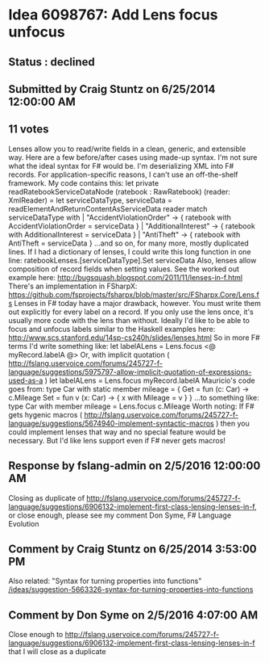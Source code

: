 # Idea 6098767: Add Lens focus unfocus #

## Status : declined

## Submitted by Craig Stuntz on 6/25/2014 12:00:00 AM

## 11 votes

Lenses allow you to read/write fields in a clean, generic, and extensible way. Here are a few before/after cases using made-up syntax. I'm not sure what the ideal syntax for F# would be.
I'm deserializing XML into F# records. For application-specific reasons, I can't use an off-the-shelf framework. My code contains this:
let private readRatebookServiceDataNode (ratebook : RawRatebook) (reader: XmlReader) =
let serviceDataType, serviceData = readElementAndReturnContentAsServiceData reader
match serviceDataType with
| "AccidentViolationOrder" -> { ratebook with AccidentViolationOrder = serviceData }
| "AdditionalInterest" -> { ratebook with AdditionalInterest = serviceData }
| "AntiTheft" -> { ratebook with AntiTheft = serviceData }
...and so on, for many more, mostly duplicated lines. If I had a dictionary of lenses, I could write this long function in one line:
ratebookLenses.[serviceDataType].Set serviceData
Also, lenses allow composition of record fields when setting values. See the worked out example here:
http://bugsquash.blogspot.com/2011/11/lenses-in-f.html
There's an implementation in FSharpX:
https://github.com/fsprojects/fsharpx/blob/master/src/FSharpx.Core/Lens.fs
Lenses in F# today have a major drawback, however. You must write them out explicitly for every label on a record. If you only use the lens once, it's usually more code with the lens than without.
Ideally I'd like to be able to focus and unfocus labels similar to the Haskell examples here:
http://www.scs.stanford.edu/14sp-cs240h/slides/lenses.html
So in more F# terms I'd write something like:
let labelALens = Lens.focus <@ myRecord.labelA @>
Or, with implicit quotation ( http://fslang.uservoice.com/forums/245727-f-language/suggestions/5975797-allow-implicit-quotation-of-expressions-used-as-a )
let labelALens = Lens.focus myRecord.labelA
Mauricio's code goes from:
type Car with
static member mileage =
{ Get = fun (c: Car) -> c.Mileage
Set = fun v (x: Car) -> { x with Mileage = v } }
...to something like:
type Car with
member mileage = Lens.focus c.Mileage
Worth noting: If F# gets hygenic macros ( http://fslang.uservoice.com/forums/245727-f-language/suggestions/5674940-implement-syntactic-macros ) then you could implement lenses that way and no special feature would be necessary. But I'd like lens support even if F# never gets macros!

## Response by fslang-admin on 2/5/2016 12:00:00 AM

Closing as duplicate of http://fslang.uservoice.com/forums/245727-f-language/suggestions/6906132-implement-first-class-lensing-lenses-in-f, or close enough, please see my comment
Don Syme, F# Language Evolution


## Comment by Craig Stuntz on 6/25/2014 3:53:00 PM

Also related: "Syntax for turning properties into functions" [/ideas/suggestion-5663326-syntax-for-turning-properties-into-functions](/ideas/suggestion-5663326-syntax-for-turning-properties-into-functions.md)

## Comment by Don Syme on 2/5/2016 4:07:00 AM

Close enough to http://fslang.uservoice.com/forums/245727-f-language/suggestions/6906132-implement-first-class-lensing-lenses-in-f that I will close as a duplicate

